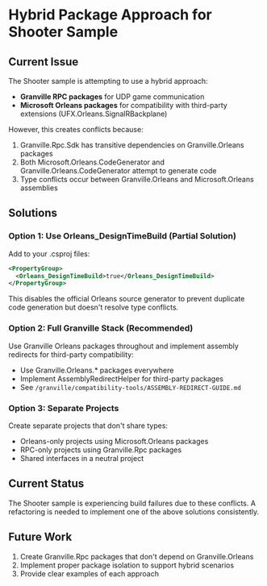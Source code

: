 # Hybrid Package Approach for Shooter Sample

## Current Issue

The Shooter sample is attempting to use a hybrid approach:
- **Granville RPC packages** for UDP game communication
- **Microsoft Orleans packages** for compatibility with third-party extensions (UFX.Orleans.SignalRBackplane)

However, this creates conflicts because:
1. Granville.Rpc.Sdk has transitive dependencies on Granville.Orleans packages
2. Both Microsoft.Orleans.CodeGenerator and Granville.Orleans.CodeGenerator attempt to generate code
3. Type conflicts occur between Granville.Orleans and Microsoft.Orleans assemblies

## Solutions

### Option 1: Use Orleans_DesignTimeBuild (Partial Solution)

Add to your .csproj files:
```xml
<PropertyGroup>
  <Orleans_DesignTimeBuild>true</Orleans_DesignTimeBuild>
</PropertyGroup>
```

This disables the official Orleans source generator to prevent duplicate code generation but doesn't resolve type conflicts.

### Option 2: Full Granville Stack (Recommended)

Use Granville Orleans packages throughout and implement assembly redirects for third-party compatibility:
- Use Granville.Orleans.* packages everywhere
- Implement AssemblyRedirectHelper for third-party packages
- See `/granville/compatibility-tools/ASSEMBLY-REDIRECT-GUIDE.md`

### Option 3: Separate Projects

Create separate projects that don't share types:
- Orleans-only projects using Microsoft.Orleans packages
- RPC-only projects using Granville.Rpc packages
- Shared interfaces in a neutral project

## Current Status

The Shooter sample is experiencing build failures due to these conflicts. A refactoring is needed to implement one of the above solutions consistently.

## Future Work

1. Create Granville.Rpc packages that don't depend on Granville.Orleans
2. Implement proper package isolation to support hybrid scenarios
3. Provide clear examples of each approach